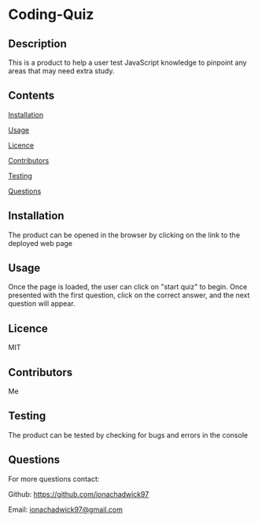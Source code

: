 # Coding-Quiz

## Description

This is a product to help a user test JavaScript knowledge to pinpoint any areas that may need extra study.

## Contents

[Installation](#installation)

[Usage](#usage)

[Licence](#licence)

[Contributors](#contributors)

[Testing](#testing)

[Questions](#questions)

## Installation

The product can be opened in the browser by clicking on the link to the deployed web page

## Usage

Once the page is loaded, the user can click on "start quiz" to begin. Once presented with the first question, click on the correct answer, and the next question will appear.

## Licence

MIT

## Contributors

Me

## Testing

The product can be tested by checking for bugs and errors in the console

## Questions

For more questions contact:

Github: <https://github.com/ionachadwick97>

Email: ionachadwick97@gmail.com
